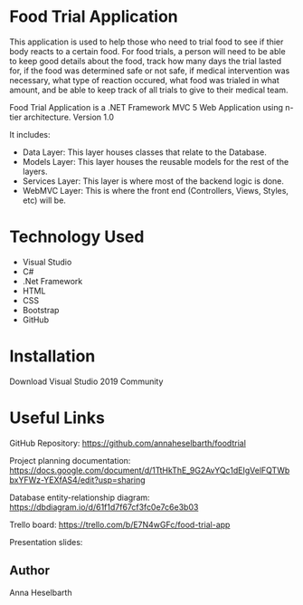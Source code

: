 # Food Trial Application

This application is used to help those who need to trial food to see if thier body reacts to a certain food. For food trials, a person will need to be able to keep good details about the food, track how many days the trial lasted for, if the food was determined safe or not safe, if medical intervention was necessary, what type of reaction occured, what food was trialed in what amount, and be able to keep track of all trials to give to their medical team. 

Food Trial Application is a .NET Framework MVC 5 Web Application using n-tier architecture. Version 1.0 

It includes:

* Data Layer: This layer houses classes that relate to the Database.
* Models Layer: This layer houses the reusable models for the rest of the layers.
* Services Layer: This layer is where most of the backend logic is done.
* WebMVC Layer: This is where the front end (Controllers, Views, Styles, etc) will be.


# Technology Used

* Visual Studio
* C#
* .Net Framework
* HTML
* CSS
* Bootstrap
* GitHub

# Installation

Download Visual Studio 2019 Community

# Useful Links

GitHub Repository: https://github.com/annaheselbarth/foodtrial  

Project planning documentation: https://docs.google.com/document/d/1TtHkThE_9G2AvYQc1dEIgVelFQTWbbxYFWz-YEXfAS4/edit?usp=sharing 

Database entity-relationship diagram: https://dbdiagram.io/d/61f1d7f67cf3fc0e7c6e3b03  

Trello board: https://trello.com/b/E7N4wGFc/food-trial-app

Presentation slides: 


## Author

Anna Heselbarth

